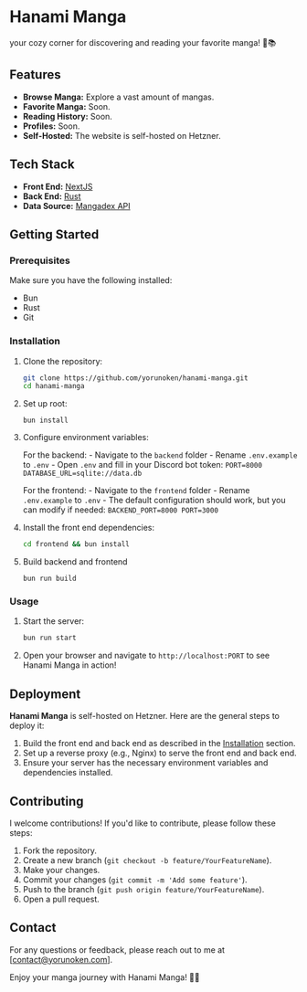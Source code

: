 # Hanami Manga

your cozy corner for discovering and reading your favorite manga! 🌸📚

## Features

- **Browse Manga:** Explore a vast amount of mangas.
- **Favorite Manga:** Soon.
- **Reading History:** Soon.
- **Profiles:** Soon.
- **Self-Hosted:** The website is self-hosted on Hetzner.

## Tech Stack

- **Front End:** [NextJS](https://nextjs.org/)
- **Back End:** [Rust](https://www.rust-lang.org/)
- **Data Source:** [Mangadex API](https://api.mangadex.org)

## Getting Started

### Prerequisites

Make sure you have the following installed:

- Bun
- Rust
- Git

### Installation

1. Clone the repository:

   ```bash
   git clone https://github.com/yorunoken/hanami-manga.git
   cd hanami-manga
   ```

2. Set up root:
    ```
    bun install
    ```

3. Configure environment variables:

    For the backend:
        - Navigate to the `backend` folder
        - Rename `.env.example` to `.env`
        - Open `.env` and fill in your Discord bot token:
        ```
        PORT=8000
        DATABASE_URL=sqlite://data.db
        ```

    For the frontend:
        - Navigate to the `frontend` folder
        - Rename `.env.example` to `.env`
        - The default configuration should work, but you can modify if needed:
        ```
        BACKEND_PORT=8000
        PORT=3000
        ```

4. Install the front end dependencies:

   ```bash
   cd frontend && bun install
   ```

5. Build backend and frontend
    ```
    bun run build
    ```

### Usage

1. Start the server:

   ```bash
   bun run start
   ```

2. Open your browser and navigate to `http://localhost:PORT` to see Hanami Manga in action!

## Deployment

**Hanami Manga** is self-hosted on Hetzner. Here are the general steps to deploy it:

1. Build the front end and back end as described in the [Installation](#installation) section.
2. Set up a reverse proxy (e.g., Nginx) to serve the front end and back end.
3. Ensure your server has the necessary environment variables and dependencies installed.

## Contributing

I welcome contributions! If you'd like to contribute, please follow these steps:

1. Fork the repository.
2. Create a new branch (`git checkout -b feature/YourFeatureName`).
3. Make your changes.
4. Commit your changes (`git commit -m 'Add some feature'`).
5. Push to the branch (`git push origin feature/YourFeatureName`).
6. Open a pull request.

## Contact

For any questions or feedback, please reach out to me at [contact@yorunoken.com].

Enjoy your manga journey with Hanami Manga! 🌸💖
